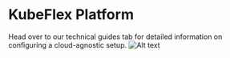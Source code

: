 # KubeFlex Platform

Head over to our technical guides tab for detailed information on configuring a cloud-agnostic setup.
![Alt text](../../../images/kubeflex.png?raw=true "Platform")